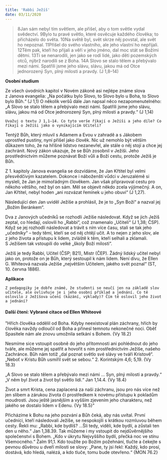 ```yaml
---
title: 'Rabbi Ježíš'
date: 03/11/2020
---
```


> <p></p>
> 8Jan sám nebyl tím světlem, ale přišel, aby o tom světle vydal svědectví. 9Bylo tu pravé světlo, které osvěcuje každého člověka; to přicházelo do světa. 10Na světě byl, svět skrze něj povstal, ale svět ho nepoznal. 11Přišel do svého vlastního, ale jeho vlastní ho nepřijali. 12Těm pak, kteří ho přijali a věří v jeho jméno, dal moc stát se Božími dětmi. 13Ti se nenarodili, jen jako se rodí lidé, jako děti pozemských otců, nýbrž narodili se z Boha. 14A Slovo se stalo tělem a přebývalo mezi námi. Spatřili jsme jeho slávu, slávu, jakou má od Otce jednorozený Syn, plný milosti a pravdy. (J 1,8–14)

**Osobní studium**

Ze všech úvodních kapitol v Novém zákoně asi nejlépe známe slova z Janova evangelia: „Na počátku bylo Slovo, to Slovo bylo u Boha, to Slovo bylo Bůh.“ (J 1,1) O několik veršů dále Jan napsal něco nezapomenutelného: „A Slovo se stalo tělem a přebývalo mezi námi. Spatřili jsme jeho slávu, slávu, jakou má od Otce jednorozený Syn, plný milosti a pravdy.“ (J 1,14)

`Uvažuj o textu J 1,1–14. Co tyto verše říkají o Ježíši a jeho díle? Co říkají o Ježíši jako o vynikajícím Učiteli?`

Tentýž Bůh, který mluvil s Adamem a Evou v zahradě a s Jákobem uprostřed pustiny, nyní přišel jako člověk. Nic už nemohlo být větším důkazem toho, že na hříšné lidstvo nezanevřel, ale stále o něj stojí a chce jej zachránit. Nový zákon ukazuje, že se Bůh zosobnil v Ježíši. Jeho prostřednictvím můžeme poznávat Boží vůli a Boží cestu, protože Ježíš je Bůh.

Z 1. kapitoly Janova evangelia se dozvídáme, že Jan Křtitel byl velmi přesvědčivým kazatelem. Dokonce i náboženští vůdci v Jeruzalémě si mysleli, že Jan je mimořádným člověkem. Jan však připravoval cestu pro někoho většího, než byl on sám. Měl se objevit někdo zcela výjimečný. A on, Jan Křtitel, nebyl hoden „ani rozvázat řemínek u jeho obuvi“ (J 1,27).

Následující den Jan uviděl Ježíše a prohlásil, že je to „Syn Boží“ a nazval jej „Božím Beránkem“.

Dva z Janových učedníků se rozhodli Ježíše následovat. Když se jich Ježíš zeptal, co hledají, oslovili ho „Rabbi“, což znamenalo „Učiteli“ (J 1,38; ČSP). Když se jej rozhodli následovat a trávit s ním více času, stali se tak jeho „učedníky“ – tedy těmi, kteří se od něj chtějí učit. A to nejen z jeho slov, ale z jeho života a přístupu k lidem, zvláště k těm, kteří selhali a zklamali. S Ježíšem tak vstoupili do velké „školy Boží milosti“.

Ježíš je tedy Rabbi, Učitel (ČSP; B21), ­Mistr (ČEP). Žádný lidský učitel nebyl jako on, protože on je Bůh, který sestoupil k nám lidem. Není divu, že Ellen G. Whiteová nazvala Ježíše „největším Učitelem, jakého svět poznal“ (ST, 10. června 1886).

**Aplikace**

`Z pedagogiky je dobře známé, že studenti se neučí jen na základě slov učitele, ale ovlivňuje je i jeho osobní příklad a jednání. Co tě oslovilo z Ježíšova učení (kázání, výklady)? Čím tě oslovil jeho život a jednání?`

#### Další čtení: Vybrané citace od Ellen Whiteové

"Hřích člověka oddělil od Boha. Kdyby neexistoval plán záchrany, hřích by člověka navždy odloučil od Boha a přinesl temnotu nekonečné noci. Oběť Spasitele nám ale znovu umožnila setkání s Bohem. {Vy 18.2}

Nesmíme sice vstoupit osobně do jeho přítomnosti ani pohlédnout do jeho tváře, ale můžeme jej spatřit a hovořit s ním prostřednictvím Ježíše, našeho Zachránce. Bůh nám totiž „dal poznat světlo své slávy ve tváři Kristově“. „Neboť v Kristu Bůh usmířil svět se sebou.“ 2. Korintským 4,6; 5,19. {Vy 18.3}

„A Slovo se stalo tělem a přebývalo mezi námi … Syn, plný milosti a pravdy.“ „V něm byl život a život byl světlo lidí.“ Jan 1,14.4. {Vy 18.4}

Život a smrt Krista, cena zaplacená za naši záchranu, jsou pro nás více než jen slibem a zárukou života či prostředkem k novému přístupu k pokladům moudrosti. Jsou ještě jasnějším a vyšším zjevením jeho charakteru, než jakého se dostalo lidem v Edenu. {Vy 18.5}"

Přicházíme k Bohu na jeho pozvání a Bůh čeká, aby nás uvítal. První učedníci, kteří následovali Ježíše, se nespokojili s krátkou rozmluvou během cesty. Řekli mu: „Rabbi, kde bydlíš? ...Šli tedy, viděli, kde bydlí, a zůstali ten den u něho.“ Jan 1,38.39. Tak můžeme i my vstoupit do nejdůvěrnějšího společenství s Bohem. „Kdo v úkrytu Nejvyššího bydlí, přečká noc ve stínu Všemocného.“ Žalm 91,1. Kdo toužíte po Božím požehnání, tlučte a čekejte s pevnou důvěrou u dveří milosti se slovy: „Pane, ty jsi řekl: Každý, kdo prosí, dostává, kdo hledá, nalézá, a kdo tluče, tomu bude otevřeno.“ {MON 76.2}